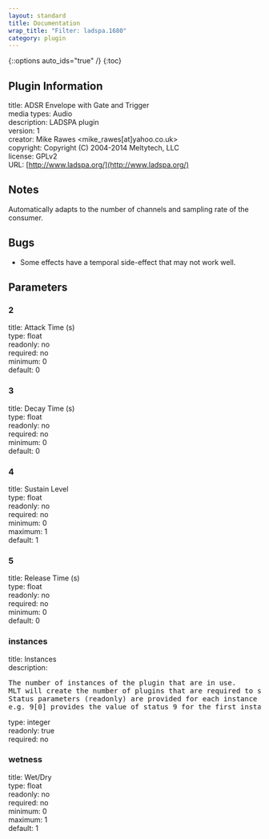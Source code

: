 ```yaml
---
layout: standard
title: Documentation
wrap_title: "Filter: ladspa.1680"
category: plugin
---
```

{::options auto_ids="true" /}
{:toc}

## Plugin Information

title: ADSR Envelope with Gate and Trigger  
media types:
Audio  
description: LADSPA plugin  
version: 1  
creator: Mike Rawes <mike_rawes[at]yahoo.co.uk>  
copyright: Copyright (C) 2004-2014 Meltytech, LLC  
license: GPLv2  
URL: [http://www.ladspa.org/](http://www.ladspa.org/)  

## Notes

Automatically adapts to the number of channels and sampling rate of the consumer.
## Bugs

* Some effects have a temporal side-effect that may not work well.

## Parameters

### 2

title: Attack Time (s)    
type: float  
readonly: no  
required: no  
minimum: 0  
default: 0  

### 3

title: Decay Time (s)    
type: float  
readonly: no  
required: no  
minimum: 0  
default: 0  

### 4

title: Sustain Level    
type: float  
readonly: no  
required: no  
minimum: 0  
maximum: 1  
default: 1  

### 5

title: Release Time (s)    
type: float  
readonly: no  
required: no  
minimum: 0  
default: 0  

### instances

title: Instances    
description:
<pre>
The number of instances of the plugin that are in use.
MLT will create the number of plugins that are required to support the number of audio channels.
Status parameters (readonly) are provided for each instance and are accessed by specifying the instance number after the identifier (starting at zero).
e.g. 9[0] provides the value of status 9 for the first instance.
</pre>
type: integer  
readonly: true  
required: no  

### wetness

title: Wet/Dry    
type: float  
readonly: no  
required: no  
minimum: 0  
maximum: 1  
default: 1  

